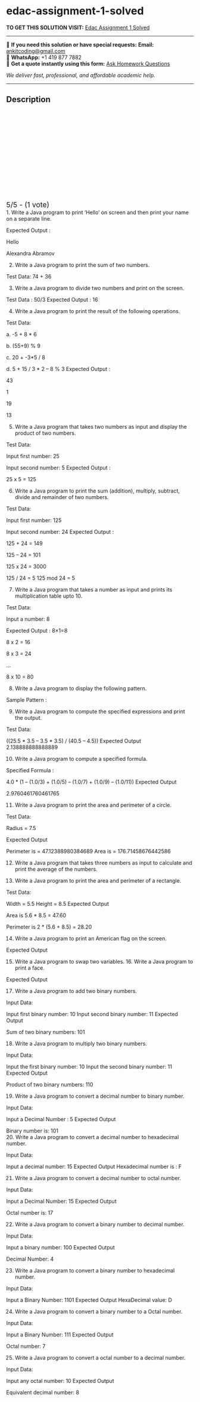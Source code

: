 # edac-assignment-1-solved
**TO GET THIS SOLUTION VISIT:** [Edac Assignment 1 Solved](https://www.ankitcodinghub.com/product/edac-assignment-1-solved/)


---

📩 **If you need this solution or have special requests:** **Email:** ankitcoding@gmail.com  
📱 **WhatsApp:** +1 419 877 7882  
📄 **Get a quote instantly using this form:** [Ask Homework Questions](https://www.ankitcodinghub.com/services/ask-homework-questions/)

*We deliver fast, professional, and affordable academic help.*

---

<h2>Description</h2>



<div class="kk-star-ratings kksr-auto kksr-align-center kksr-valign-top" data-payload="{&quot;align&quot;:&quot;center&quot;,&quot;id&quot;:&quot;99214&quot;,&quot;slug&quot;:&quot;default&quot;,&quot;valign&quot;:&quot;top&quot;,&quot;ignore&quot;:&quot;&quot;,&quot;reference&quot;:&quot;auto&quot;,&quot;class&quot;:&quot;&quot;,&quot;count&quot;:&quot;1&quot;,&quot;legendonly&quot;:&quot;&quot;,&quot;readonly&quot;:&quot;&quot;,&quot;score&quot;:&quot;5&quot;,&quot;starsonly&quot;:&quot;&quot;,&quot;best&quot;:&quot;5&quot;,&quot;gap&quot;:&quot;4&quot;,&quot;greet&quot;:&quot;Rate this product&quot;,&quot;legend&quot;:&quot;5\/5 - (1 vote)&quot;,&quot;size&quot;:&quot;24&quot;,&quot;title&quot;:&quot;Edac Assignment 1 Solved&quot;,&quot;width&quot;:&quot;138&quot;,&quot;_legend&quot;:&quot;{score}\/{best} - ({count} {votes})&quot;,&quot;font_factor&quot;:&quot;1.25&quot;}">

<div class="kksr-stars">

<div class="kksr-stars-inactive">
            <div class="kksr-star" data-star="1" style="padding-right: 4px">


<div class="kksr-icon" style="width: 24px; height: 24px;"></div>
        </div>
            <div class="kksr-star" data-star="2" style="padding-right: 4px">


<div class="kksr-icon" style="width: 24px; height: 24px;"></div>
        </div>
            <div class="kksr-star" data-star="3" style="padding-right: 4px">


<div class="kksr-icon" style="width: 24px; height: 24px;"></div>
        </div>
            <div class="kksr-star" data-star="4" style="padding-right: 4px">


<div class="kksr-icon" style="width: 24px; height: 24px;"></div>
        </div>
            <div class="kksr-star" data-star="5" style="padding-right: 4px">


<div class="kksr-icon" style="width: 24px; height: 24px;"></div>
        </div>
    </div>

<div class="kksr-stars-active" style="width: 138px;">
            <div class="kksr-star" style="padding-right: 4px">


<div class="kksr-icon" style="width: 24px; height: 24px;"></div>
        </div>
            <div class="kksr-star" style="padding-right: 4px">


<div class="kksr-icon" style="width: 24px; height: 24px;"></div>
        </div>
            <div class="kksr-star" style="padding-right: 4px">


<div class="kksr-icon" style="width: 24px; height: 24px;"></div>
        </div>
            <div class="kksr-star" style="padding-right: 4px">


<div class="kksr-icon" style="width: 24px; height: 24px;"></div>
        </div>
            <div class="kksr-star" style="padding-right: 4px">


<div class="kksr-icon" style="width: 24px; height: 24px;"></div>
        </div>
    </div>
</div>


<div class="kksr-legend" style="font-size: 19.2px;">
            5/5 - (1 vote)    </div>
    </div>
<div class="page" title="Page 1">
<div class="layoutArea">
<div class="column">
1. Write a Java program to print ‘Hello’ on screen and then print your name on a separate line.

Expected Output :

Hello

Alexandra Abramov

2. Write a Java program to print the sum of two numbers.

Test Data: 74 + 36

3. Write a Java program to divide two numbers and print on the screen.

Test Data : 50/3 Expected Output : 16

4. Write a Java program to print the result of the following operations.

Test Data:

a. -5 + 8 * 6

b. (55+9) % 9

c. 20 + -3*5 / 8

d. 5 + 15 / 3 * 2 – 8 % 3 Expected Output :

43

1

19

13

5. Write a Java program that takes two numbers as input and display the product of two numbers.

Test Data:

Input first number: 25

Input second number: 5 Expected Output :

25 x 5 = 125

6. Write a Java program to print the sum (addition), multiply, subtract, divide and remainder of two numbers.

Test Data:

Input first number: 125

Input second number: 24 Expected Output :

125 + 24 = 149

125 – 24 = 101

125 x 24 = 3000

</div>
</div>
</div>
<div class="page" title="Page 2">
<div class="layoutArea">
<div class="column">
125 / 24 = 5 125 mod 24 = 5

7. Write a Java program that takes a number as input and prints its multiplication table upto 10.

Test Data:

Input a number: 8

Expected Output : 8×1=8

8 x 2 = 16

8 x 3 = 24

…

8 x 10 = 80

8. Write a Java program to display the following pattern.

Sample Pattern :

9. Write a Java program to compute the specified expressions and print the output.

Test Data:

((25.5 * 3.5 – 3.5 * 3.5) / (40.5 – 4.5)) Expected Output 2.138888888888889

10. Write a Java program to compute a specified formula.

Specified Formula :

4.0 * (1 – (1.0/3) + (1.0/5) – (1.0/7) + (1.0/9) – (1.0/11)) Expected Output

2.9760461760461765

11. Write a Java program to print the area and perimeter of a circle.

Test Data:

Radius = 7.5

Expected Output

Perimeter is = 47.12388980384689 Area is = 176.71458676442586

12. Write a Java program that takes three numbers as input to calculate and print the average of the numbers.

13. Write a Java program to print the area and perimeter of a rectangle.

Test Data:

Width = 5.5 Height = 8.5 Expected Output

</div>
</div>
</div>
<div class="page" title="Page 3">
<div class="layoutArea">
<div class="column">
Area is 5.6 * 8.5 = 47.60

Perimeter is 2 * (5.6 + 8.5) = 28.20

14. Write a Java program to print an American flag on the screen.

Expected Output

15. Write a Java program to swap two variables. 16. Write a Java program to print a face.

Expected Output

17. Write a Java program to add two binary numbers.

Input Data:

Input first binary number: 10 Input second binary number: 11 Expected Output

Sum of two binary numbers: 101

18. Write a Java program to multiply two binary numbers.

Input Data:

Input the first binary number: 10 Input the second binary number: 11 Expected Output

Product of two binary numbers: 110

19. Write a Java program to convert a decimal number to binary number.

Input Data:

Input a Decimal Number : 5 Expected Output

</div>
</div>
</div>
<div class="page" title="Page 4">
<div class="layoutArea">
<div class="column">
Binary number is: 101

</div>
</div>
<div class="layoutArea">
<div class="column">
20. Write a Java program to convert a decimal number to hexadecimal number.

Input Data:

Input a decimal number: 15 Expected Output Hexadecimal number is : F

21. Write a Java program to convert a decimal number to octal number.

Input Data:

Input a Decimal Number: 15 Expected Output

Octal number is: 17

22. Write a Java program to convert a binary number to decimal number.

Input Data:

Input a binary number: 100 Expected Output

Decimal Number: 4

23. Write a Java program to convert a binary number to hexadecimal number.

Input Data:

Input a Binary Number: 1101 Expected Output HexaDecimal value: D

24. Write a Java program to convert a binary number to a Octal number.

Input Data:

Input a Binary Number: 111 Expected Output

Octal number: 7

25. Write a Java program to convert a octal number to a decimal number.

Input Data:

Input any octal number: 10 Expected Output

Equivalent decimal number: 8

</div>
</div>
</div>
